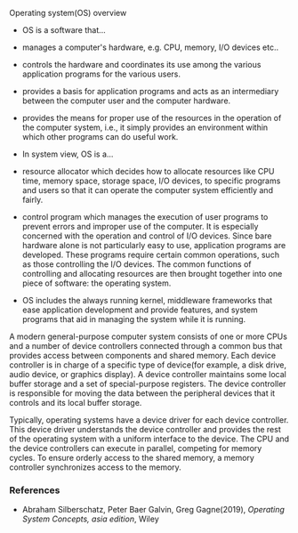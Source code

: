 Operating system(OS) overview

- OS is a software that...
- manages a computer's hardware, e.g. CPU, memory, I/O devices etc..
- controls the hardware and coordinates its use among the various application programs for the various users.
- provides a basis for application programs and acts as an intermediary between the computer user and the computer hardware.
- provides the means for proper use of the resources in the operation of the computer system, i.e., it simply provides an environment within which other programs can do useful work.

- In system view, OS is a...
- resource allocator which decides how to allocate resources like CPU time, memory space, storage space, I/O devices, to specific programs and users so that it can operate the computer system efficiently and fairly.
- control program which manages the execution of user programs to prevent errors and improper use of the computer. It is especially concerned with the operation and control of I/O devices. Since bare hardware alone is not particularly easy to use, application programs are developed. These programs require certain common operations, such as those controlling the I/O devices. The common functions of controlling and allocating resources are then brought together into one piece of software: the operating system.

- OS includes the always running kernel, middleware frameworks that ease application development and provide features, and system programs that aid in managing the system while it is running.

A modern general-purpose computer system consists of one or more CPUs and a number of device controllers connected through a common bus that provides access between components and shared memory. Each device controller is in charge of a specific type of device(for example, a disk drive, audio device, or graphics display). A device controller maintains some local buffer storage and a set of special-purpose registers. The device controller is responsible for moving the data between the peripheral devices that it controls and its local buffer storage.

Typically, operating systems have a device driver for each device controller. This device driver understands the device controller and provides the rest of the operating system with a uniform interface to the device. The CPU and the device controllers can execute in parallel, competing for memory cycles. To ensure orderly access to the shared memory, a memory controller synchronizes access to the memory.

### References

- Abraham Silberschatz, Peter Baer Galvin, Greg Gagne(2019), *Operating System Concepts, asia edition*, Wiley